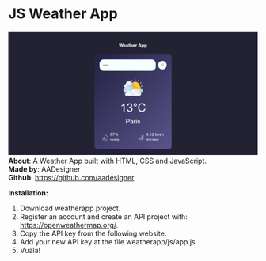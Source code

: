 # JS Weather App
![alt text](https://github.com/aadesigner/weatherapp/blob/master/cover.jpg?raw=true)
**About**: A Weather App built with HTML, CSS and JavaScript.  
**Made by**: AADesigner  
**Github**: https://github.com/aadesigner

**Installation:**
1. Download weatherapp project.
2. Register an account and create an API project with: https://openweathermap.org/.
3. Copy the API key from the following website.
4. Add your new API key at the file weatherapp/js/app.js
5. Vuala!